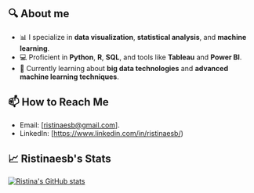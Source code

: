 ## 🔍 About me 
- 📊 I specialize in **data visualization**, **statistical analysis**, and **machine learning**.
- 💻 Proficient in **Python**, **R**, **SQL**, and tools like **Tableau** and **Power BI**.
- 🌱 Currently learning about **big data technologies** and **advanced machine learning techniques**.

## 📫 How to Reach Me
- Email: [ristinaesb@gmail.com].
- LinkedIn: [https://www.linkedin.com/in/ristinaesb/)

## 📈 Ristinaesb's Stats
[![Ristina's GitHub stats](https://github-readme-stats.vercel.app/api?username=1212-site)](https://github.com/1212-site/github-readme-stats)
